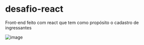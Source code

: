 # desafio-react
Front-end feito com react que tem como propósito o cadastro de ingressantes

![image](https://github.com/user-attachments/assets/458c53cb-7901-44c2-bcbe-209ec6135a94)

